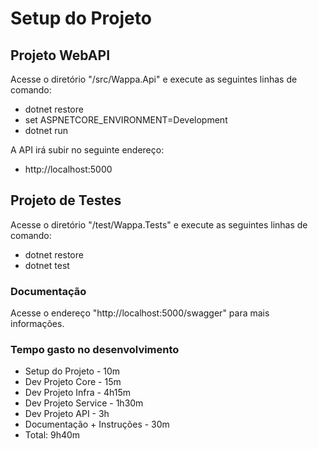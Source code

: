 # Setup do Projeto

## Projeto WebAPI
Acesse o diretório "/src/Wappa.Api" e execute as seguintes linhas de comando:
 - dotnet restore
 - set ASPNETCORE_ENVIRONMENT=Development
 - dotnet run

A API irá subir no seguinte endereço:
 - http://localhost:5000

## Projeto de Testes
Acesse o diretório "/test/Wappa.Tests" e execute as seguintes linhas de comando:
 - dotnet restore
 - dotnet test

### Documentação
Acesse o endereço "http://localhost:5000/swagger" para mais informações.

### Tempo gasto no desenvolvimento
 - Setup do Projeto - 10m
 - Dev Projeto Core - 15m
 - Dev Projeto Infra - 4h15m
 - Dev Projeto Service - 1h30m
 - Dev Projeto API - 3h
 - Documentação + Instruções - 30m
 - Total: 9h40m
